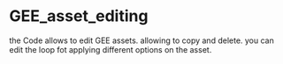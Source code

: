 # GEE_asset_editing
the Code allows to edit GEE assets. allowing to copy and delete. you can edit the loop fot applying different options on the asset.
